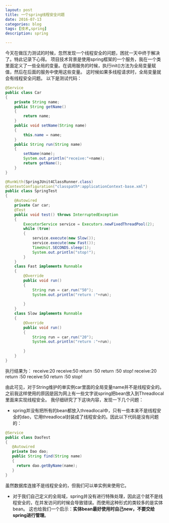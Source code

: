 ```yaml
---
layout: post
title: 一个spring线程安全问题
date: 2016-07-13
categories: blog
tags: [技术,spring]
description: spring

---
```


今天在做压力测试的时候，忽然发现一个线程安全的问题，困扰一天中终于解决了。特此记录下心得。
项目技术背景是使用spring框架的一个服务，我在一个类里面定义了一些全局的变量。在调用服务的时候，执行init()方法为全局变量赋值，然后在后面的服务中使用这些变量。
这时候如果多线程请求时，全局变量就会有线程安全问题。
以下是测试代码：

```java
@Service
public class Car
{
	private String name;
	public String getName()
	{
		return name;
	}
	public void setName(String name)
	{
		this.name = name;
	}
	public String run(String name)
	{
		setName(name);
		System.out.println("receive:"+name);
		return getName();
	}
}
``` 

```java
@RunWith(SpringJUnit4ClassRunner.class)
@ContextConfiguration("classpath*:applicationContext-base.xml")
public class SpringTest
{
	@Autowired
	private Car car;
	@Test
	public void test() throws InterruptedException
	{
		ExecutorService service = Executors.newFixedThreadPool(2);
		while (true)
		{
			service.execute(new Slow());
			service.execute(new Fast());
			TimeUnit.SECONDS.sleep(1);
			System.out.println("stop!");
		}
	}
	class Fast implements Runnable
	{
		@Override
		public void run()
		{
			String run = car.run("50");
			System.out.println("return :"+run);
			
		}
	}
	class Slow implements Runnable
	{
		@Override
		public void run()
		{
			String run = car.run("20");
			System.out.println("return :"+run);
			
		}
	}
}
```
执行结果为：
		receive:20
receive:50
return :50
return :50
stop!
receive:20
return :50
receive:50
return :50
stop!

由此可见，对于String维护的单实例car里面的全局变量name并不是线程安全的。之前我这样使用的原因是因为网上有一些文字说spring把bean放入到Threadlocal里面来实现线程安全。
我仔细研究了下这块内容，发现一下几个问题：

- spring并没有把所有的bean都放入threadlocal中，只有一些本来不是线程安全的dao，它用threadlocal封装成了线程安全的。因此以下代码是没有问题的：

```java
@Service
public class DaoTest
{
   @Autowired
   private Dao dao;
   public String find(String name)
   {
     return dao.getByName(name);
   }
}
```

虽然数据库连接不是线程安全的，但我们可以单实例来使用它。

- 对于我们自己定义的全局域，spring并没有进行特殊处理，因此这个就不是线程安全的，在并发访问的时候会导致错误。而使用这种形式的类较多的是实体bean。
这也给我们一个启示：**实体bean最好使用时自己new，不要交给spring进行管理**。
